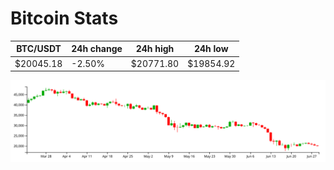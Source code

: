 # Bitcoin Stats

BTC/USDT|24h change|24h high|24h low|
|---|---|---|---|
|$20045.18|-2.50%|$20771.80|$19854.92|

<img src="./chart.svg">
